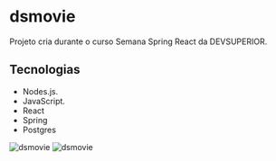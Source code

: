 # dsmovie
Projeto cria durante o curso Semana Spring React da DEVSUPERIOR.
## Tecnologias
*   Nodes.js.
*   JavaScript.
*   React 
*   Spring
*   Postgres

![dsmovie](https://github.com/MariaMuniz/dsmovie/Img/img2.png)
![dsmovie](https://github.com/MariaMuniz/dsmovie/Img/img_dsmovie1.png)
